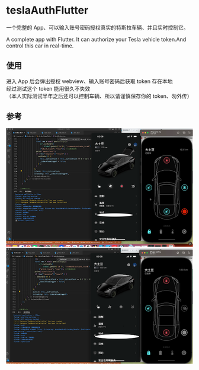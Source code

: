 # teslaAuthFlutter

一个完整的 App、可以输入账号密码授权真实的特斯拉车辆、并且实时控制它。

A complete app with Flutter. It can authorize your Tesla vehicle token.And control this car in real-time.

## 使用

进入 App 后会弹出授权 webview、输入账号密码后获取 token 存在本地  
经过测试这个 token 能用很久不失效  
（本人实际测试半年之后还可以控制车辆、所以请谨慎保存你的 token、勿外传）

## 参考

![demo1](./pubilc/demo1.png)
![demo2](./pubilc/demo2.png)
